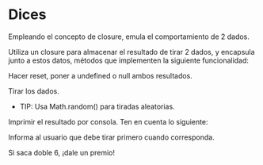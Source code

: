 # Dices

Empleando el concepto de closure, emula el comportamiento de 2 dados.

Utiliza un closure para almacenar el resultado de tirar 2 dados, y encapsula junto a estos datos, métodos que implementen la siguiente funcionalidad:

Hacer reset, poner a undefined o null ambos resultados.

Tirar los dados. 

- TIP: Usa Math.random() para tiradas aleatorias.

Imprimir el resultado por consola. Ten en cuenta lo siguiente:

Informa al usuario que debe tirar primero cuando corresponda.

Si saca doble 6, ¡dale un premio!
